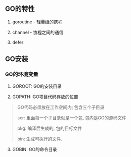 ## GO的特性

1. goroutine - 轻量级的携程

2. channel - 协程之间的通信

3. defer

## GO安装

### GO的环境变量

1. GOROOT: GO的安装目录

2. GOPATH: GO项目代码存放的位置

> GO代码必须放在工作空间内; 包含三个子目录
>
> scr: 里面每一个子目录就是一个包, 包内是GO的源码文件
>
> pkg: 编译后生成的, 包的目标文件
>
> bin: 生成可执行的文件.

3. GOBIN: GO的命令目录

